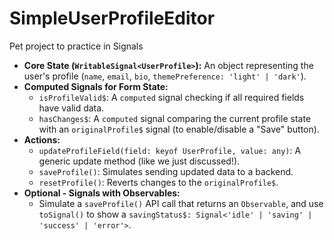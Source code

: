 # SimpleUserProfileEditor
Pet project to practice in Signals
- **Core State (`WritableSignal<UserProfile>`):** An object representing the user's profile (`name`, `email`, `bio`, `themePreference: 'light' | 'dark'`).
- **Computed Signals for Form State:**
    - `isProfileValid$`: A `computed` signal checking if all required fields have valid data.
    - `hasChanges$`: A `computed` signal comparing the current profile state with an `originalProfile$` signal (to enable/disable a "Save" button).
- **Actions:**
    - `updateProfileField(field: keyof UserProfile, value: any)`: A generic update method (like we just discussed!).
    - `saveProfile()`: Simulates sending updated data to a backend.
    - `resetProfile()`: Reverts changes to the `originalProfile$`.
- **Optional - Signals with Observables:**
    - Simulate a `saveProfile()` API call that returns an `Observable`, and use `toSignal()` to show a `savingStatus$: Signal<'idle' | 'saving' | 'success' | 'error'>`.
